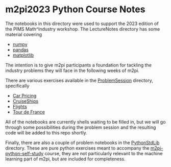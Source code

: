 # m2pi2023 Python Course Notes

The notebooks in this directory were used to support the 2023 edition of the PIMS Math^Industry workshop. The LectureNotes directory has some material covering 

  * [numpy](./LectureNotes/numpy.ipynb)
  * [pandas](./LectureNotes/Pandas.ipynb)
  * [matplotlib](./LectureNotes/Matplotlib.ipynb)

The intention is to give m2pi participants a foundation for tackling the industry problems they will face in the following weeks of m2pi. 

There are various exercises available in the [ProblemSession](./ProblemSession) directory, specifically

  * [Car Pricing](./ProblemSession/CarPricing/CarPricing.ipynb)
  * [CruiseShips](./ProblemSession/CruiseShips/CruiseShip.ipynb)
  * [Flights](./ProblemSession/Flights/Flights.ipynb)
  * [Tour de France](./ProblemSession/TDF/TDF.ipynb)

All of the notebooks are currently shells waiting to be filled in, but we will go through some possibilities during the problem session and the resulting code will be added to this repo shortly.

Finally, there are also a couple of problem notebooks in the [PythonStdLib](./ProblemSession/PythinStdLib) directory. These are pure python exercises meant to accompany the [m2pi-python-self-study](https://github.com/ianabc/m2pi-python-self-study) course, they are not particularly relevant to the machine learning part of m2pi, but are included for completeness.
